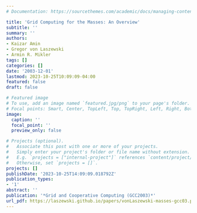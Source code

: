 ```yaml
---
# Documentation: https://sourcethemes.com/academic/docs/managing-content/

title: 'Grid Computing for the Masses: An Overview'
subtitle: ''
summary: ''
authors:
- Kaizar Amin
- Gregor von Laszewski
- Armin R. Mikler
tags: []
categories: []
date: '2003-12-01'
lastmod: 2023-10-25T10:09:09-04:00
featured: false
draft: false

# Featured image
# To use, add an image named `featured.jpg/png` to your page's folder.
# Focal points: Smart, Center, TopLeft, Top, TopRight, Left, Right, BottomLeft, Bottom, BottomRight.
image:
  caption: ''
  focal_point: ''
  preview_only: false

# Projects (optional).
#   Associate this post with one or more of your projects.
#   Simply enter your project's folder or file name without extension.
#   E.g. `projects = ["internal-project"]` references `content/project/deep-learning/index.md`.
#   Otherwise, set `projects = []`.
projects: []
publishDate: '2023-10-25T14:09:09.018792Z'
publication_types:
- '1'
abstract: ''
publication: '*Grid and Cooperative Computing (GCC2003)*'
url_pdf: https://laszewski.github.io/papers/vonLaszewski-masses-gcc03.pdf
---
```

